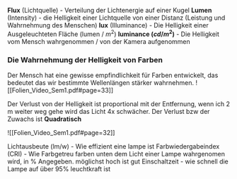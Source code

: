 
**Flux** (Lichtquelle) - Verteilung der Lichtenergie auf einer Kugel
**Lumen** (Intensity) - die Helligkeit einer Lichtquelle von einer Distanz (Leistung und Wahrnehmung des Menschen)
**lux** (Illuminance) - Die Helligkeit einer Ausgeleuchteten Fläche (lumen / $m^2$)
**luminance ($cd/m^{2}$)** - Die Helligkeit vom Mensch wahrgenommen / von der Kamera aufgenommen


### Die Wahrnehmung der Helligkeit von Farben
Der Mensch hat eine gewisse empfindlichkeit für Farben entwickelt, das bedeutet das wir bestimmte Wellenlängen stärker wahrnehmen. 
![[Folien_Video_Sem1.pdf#page=33]]

Der Verlust von der Helligkeit ist proportional mit der Entfernung, wenn ich 2 m weiter weg gehe wird das Licht 4x schwächer. Der Verlust bzw der Zuwachs ist **Quadratisch**

![[Folien_Video_Sem1.pdf#page=32]]


Lichtausbeute (lm/w) - Wie effizient eine lampe ist
Farbwiedergabeindex (CRI) - Wie Farbgetreu farben unten dem Licht einer Lampe wahrgenomen wird, in % Angegeben. möglichst hoch ist gut
Einschaltzeit - wie schnell die Lampe auf über 95% leuchtkraft ist